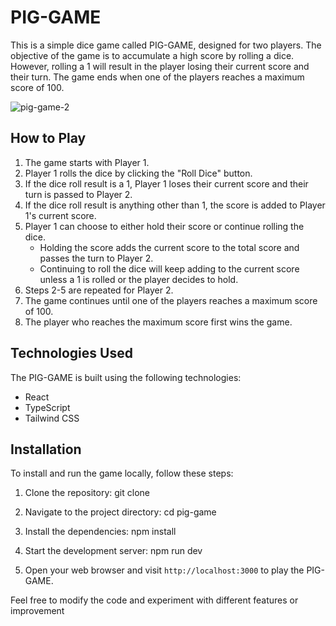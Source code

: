 # PIG-GAME

This is a simple dice game called PIG-GAME, designed for two players. The objective of the game is to accumulate a high score by rolling a dice. However, rolling a 1 will result in the player losing their current score and their turn. The game ends when one of the players reaches a maximum score of 100.

![pig-game-2](https://github.com/ErosKarm/pig-game-ts/assets/48349453/5020548e-4b51-4e02-96fb-72e242dc393a)

## How to Play

1. The game starts with Player 1.
2. Player 1 rolls the dice by clicking the "Roll Dice" button.
3. If the dice roll result is a 1, Player 1 loses their current score and their turn is passed to Player 2.
4. If the dice roll result is anything other than 1, the score is added to Player 1's current score.
5. Player 1 can choose to either hold their score or continue rolling the dice.
   - Holding the score adds the current score to the total score and passes the turn to Player 2.
   - Continuing to roll the dice will keep adding to the current score unless a 1 is rolled or the player decides to hold.
6. Steps 2-5 are repeated for Player 2.
7. The game continues until one of the players reaches a maximum score of 100.
8. The player who reaches the maximum score first wins the game.

## Technologies Used

The PIG-GAME is built using the following technologies:

- React
- TypeScript
- Tailwind CSS

## Installation

To install and run the game locally, follow these steps:

1. Clone the repository:
   git clone <repository-url>

2. Navigate to the project directory:
   cd pig-game

3. Install the dependencies:
   npm install

4. Start the development server:
   npm run dev

5. Open your web browser and visit `http://localhost:3000` to play the PIG-GAME.

Feel free to modify the code and experiment with different features or improvement
